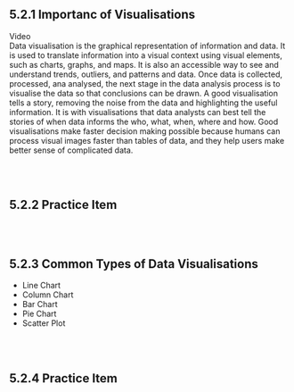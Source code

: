 ## 5.2.1 Importanc of Visualisations
Video
<br/>
Data visualisation is the graphical representation of information and data. It is used to translate information into a visual context using visual elements, such as charts, graphs, and maps. It is also an accessible way to see and understand trends, outliers, and patterns and data.
Once data is collected, processed, ana analysed, the next stage in the data analysis process is to visualise the data so that conclusions can be drawn.
A good visualisation tells a story, removing the noise from the data and highlighting the useful information. It is with visualisations that data analysts can best tell the stories of when data informs the who, what, when, where and how.
Good visualisations make faster decision making possible because humans can process visual images faster than tables of data, and they help users make better sense of complicated data.

<br/><br/>

## 5.2.2 Practice Item

<br/><br/>

## 5.2.3 Common Types of Data Visualisations
- Line Chart
- Column Chart
- Bar Chart
- Pie Chart
- Scatter Plot

<br/><br/>

## 5.2.4 Practice Item

<br/><br/>